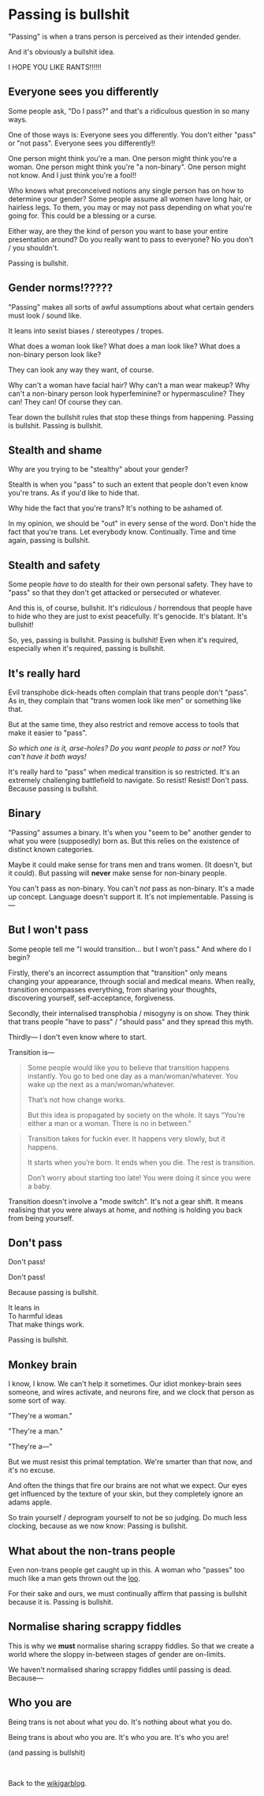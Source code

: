 # Passing is bullshit

"Passing" is when a trans person is perceived as their intended gender.

And it's obviously a bullshit idea.

I HOPE YOU LIKE RANTS!!!!!!

## Everyone sees you differently 

Some people ask, "Do I pass?" and that's a ridiculous question in so many ways. 

One of those ways is: Everyone sees you differently. You don't either "pass" or "not pass". Everyone sees you differently!!

One person might think you're a man. One person might think you're a woman. One person might think you're "a non-binary". One person might not know. And I just think you're a fool!!

Who knows what preconceived notions any single person has on how to determine your gender? Some people assume all women have long hair, or hairless legs. To them, you may or may not pass depending on what you're going for. This could be a blessing or a curse.

Either way, are they the kind of person you want to base your entire presentation around? Do you really want to pass to everyone? No you don't / you shouldn't. 

Passing is bullshit.

## Gender norms!?????

"Passing" makes all sorts of awful assumptions about what certain genders must look / sound like.

It leans into sexist biases / stereotypes / tropes.

What does a woman look like? What does a man look like? What does a non-binary person look like? 

They can look any way they want, of course.

Why can't a woman have facial hair? Why can't a man wear makeup? Why can't a non-binary person look hyperfeminine? or hypermasculine? They can! They can! Of course they can. 

Tear down the bullshit rules that stop these things from happening. Passing is bullshit. Passing is bullshit.

## Stealth and shame 

Why are you trying to be "stealthy" about your gender?

Stealth is when you "pass" to such an extent that people don't even know you're trans. As if you'd like to hide that.

Why hide the fact that you're trans? It's nothing to be ashamed of. 

In my opinion, we should be "out" in every sense of the word. Don't hide the fact that you're trans. Let everybody know. Continually. Time and time again, passing is bullshit. 

## Stealth and safety

Some people *have* to do stealth for their own personal safety. They have to "pass" so that they don't get attacked or persecuted or whatever. 

And this is, of course, bullshit. It's ridiculous / horrendous that people have to hide who they are just to exist peacefully. It's genocide. It's blatant. It's bullshit! 

So, yes, passing is bullshit. Passing is bullshit! Even when it's required, especially when it's required, passing is bullshit.

## It's really hard

Evil transphobe dick-heads often complain that trans people don't "pass". As in, they complain that "trans women look like men" or something like that.

But at the same time, they also restrict and remove access to tools that make it easier to "pass".

*So which one is it, arse-holes? Do you want people to pass or not? You can't have it both ways!*

It's really hard to "pass" when medical transition is so restricted. It's an extremely challenging battlefield to navigate. So resist! Resist! Don't pass. Because passing is bullshit.

## Binary

"Passing" assumes a binary. It's when you "seem to be" another gender to what you were (supposedly) born as. But this relies on the existence of distinct known categories.

Maybe it could make sense for trans men and trans women. (It doesn't, but it could). But passing will **never** make sense for non-binary people.

You can't pass as non-binary. You can't *not* pass as non-binary. It's a made up concept. Language doesn't support it. It's not implementable. Passing is—

## But I won't pass

Some people tell me "I would transition... but I won't pass." And where do I begin? 

Firstly, there's an incorrect assumption that "transition" only means changing your appearance, through social and medical means. When really, transition encompasses everything, from sharing your thoughts, discovering yourself, self-acceptance, forgiveness. 

Secondly, their internalised transphobia / misogyny is on show. They think that trans people "have to pass" / "should pass" and they spread this myth. 

Thirdly— I don't even know where to start.

Transition is—

> Some people would like you to believe that transition happens instantly. You go to bed one day as a man/woman/whatever. You wake up the next as a man/woman/whatever.
> 
> That’s not how change works.
> 
> But this idea is propagated by society on the whole. It says “You’re either a man or a woman. There is no in between.”

> Transition takes for fuckin ever. It happens very slowly, but it happens.
> 
> It starts when you’re born. It ends when you die. The rest is transition.
> 
> Don’t worry about starting too late! You were doing it since you were a baby.

Transition doesn't involve a "mode switch". It's not a gear shift. It means realising that you were always at home, and nothing is holding you back from being yourself.

## Don't pass

Don't pass!

Don't pass! 

Because passing is bullshit. 

It leans in\
To harmful ideas\
That make things work. 

Passing is bullshit.

## Monkey brain

I know, I know. We can't help it sometimes. Our idiot monkey-brain sees someone, and wires activate, and neurons fire, and we clock that person as some sort of way.

"They're a woman."

"They're a man."

"They're a—"

But we must resist this primal temptation. We're smarter than that now, and it's no excuse. 

And often the things that fire our brains are not what we expect. Our eyes get influenced by the texture of your skin, but they completely ignore an adams apple. 

So train yourself / deprogram yourself to not be so judging. Do much less clocking, because as we now know: Passing is bullshit.

## What about the non-trans people

Even non-trans people get caught up in this. A woman who "passes" too much like a man gets thrown out the [loo](https://www.todepond.com/wikiblogarden/health/loo-lu/end/).

For their sake and ours, we must continually affirm that passing is bullshit because it is. Passing is bullshit.

## Normalise sharing scrappy fiddles

This is why we **must** normalise sharing scrappy fiddles. So that we create a world where the sloppy in-between stages of gender are on-limits.

We haven't normalised sharing scrappy fiddles until passing is dead. Because—

## Who you are

Being trans is not about what you do. It's nothing about what you do.

Being trans is about who you are. It's who you are. It's who you are!

(and passing is bullshit)

<br>

Back to the [wikigarblog](/wikiblogarden).
